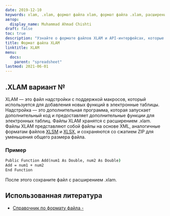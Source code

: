 ```yaml
---
date: 2019-12-10
keywords: xlam, .xlam, формат файла xlam, формат файла .xlam, расширение .xlam
автор:
  display_name: Muhammad Ahmad Chishti
draft: false
toc: true
description: "Узнайте о формате файлов XLAM и API-интерфейсах, которые могут создавать и открывать файлы XLAM."
title: Формат файла XLAM
linktitle: XLAM
menu:
  docs:
    parent: "spreadsheet"
lastmod: 2021-06-01
---
```


## .XLAM вариант № ##

XLAM — это файл надстройки с поддержкой макросов, который используется для добавления новых функций в электронные таблицы. Надстройка — это дополнительная программа, которая запускает дополнительный код и предоставляет дополнительные функции для электронных таблиц. Файлы XLAM хранятся с расширением .xlam. Файлы XLAM представляют собой файлы на основе XML, аналогичные форматам файлов [XLSM](/ru/spreadsheet/xlsm/) и [XLSX](/ru/spreadsheet/xlsx/), и сохраняются со сжатием ZIP для уменьшения общего размера файла.

### Пример ###

```cmd
Public Function Add(num1 As Double, num2 As Double)
Add = num1 + num2
End Function
```

После этого сохраните файл с расширением .xlam.

## Использованная литература ##

- [Справочник по формату файла -](https://learn.microsoft.com/en-us/deployoffice/compat/office-file-format-reference)

